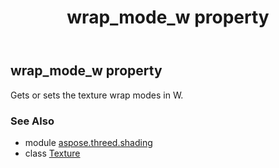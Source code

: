 ﻿---
title: wrap_mode_w property
second_title: Aspose.3D for Python via .NET API References
description: 
type: docs
weight: 250
url: /python-net/aspose.threed.shading/texture/wrap_mode_w/
is_root: false
---

## wrap_mode_w property


Gets or sets the texture wrap modes in W.

### See Also
* module [aspose.threed.shading](../../)
* class [Texture](/3d/python-net/aspose.threed.shading/texture)
